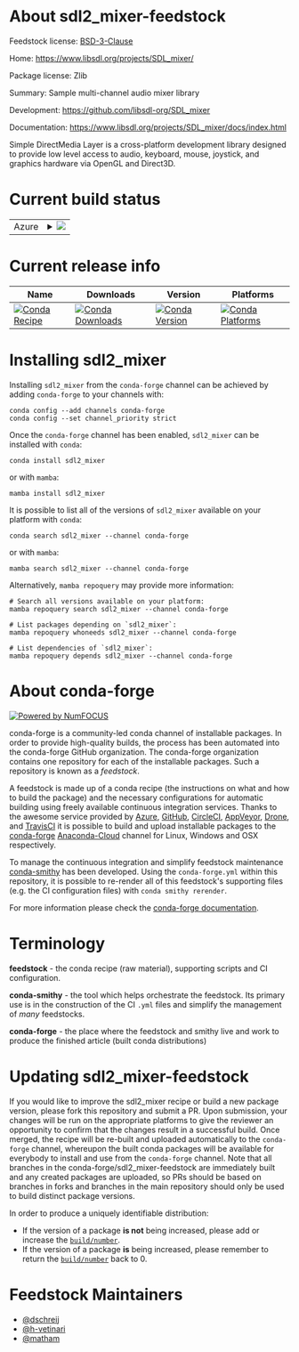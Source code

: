 About sdl2_mixer-feedstock
==========================

Feedstock license: [BSD-3-Clause](https://github.com/conda-forge/sdl2_mixer-feedstock/blob/main/LICENSE.txt)

Home: https://www.libsdl.org/projects/SDL_mixer/

Package license: Zlib

Summary: Sample multi-channel audio mixer library

Development: https://github.com/libsdl-org/SDL_mixer

Documentation: https://www.libsdl.org/projects/SDL_mixer/docs/index.html

Simple DirectMedia Layer is a cross-platform development library designed to
provide low level access to audio, keyboard, mouse, joystick, and graphics
hardware via OpenGL and Direct3D.


Current build status
====================


<table>
    
  <tr>
    <td>Azure</td>
    <td>
      <details>
        <summary>
          <a href="https://dev.azure.com/conda-forge/feedstock-builds/_build/latest?definitionId=5805&branchName=main">
            <img src="https://dev.azure.com/conda-forge/feedstock-builds/_apis/build/status/sdl2_mixer-feedstock?branchName=main">
          </a>
        </summary>
        <table>
          <thead><tr><th>Variant</th><th>Status</th></tr></thead>
          <tbody><tr>
              <td>linux_64</td>
              <td>
                <a href="https://dev.azure.com/conda-forge/feedstock-builds/_build/latest?definitionId=5805&branchName=main">
                  <img src="https://dev.azure.com/conda-forge/feedstock-builds/_apis/build/status/sdl2_mixer-feedstock?branchName=main&jobName=linux&configuration=linux%20linux_64_" alt="variant">
                </a>
              </td>
            </tr><tr>
              <td>linux_aarch64</td>
              <td>
                <a href="https://dev.azure.com/conda-forge/feedstock-builds/_build/latest?definitionId=5805&branchName=main">
                  <img src="https://dev.azure.com/conda-forge/feedstock-builds/_apis/build/status/sdl2_mixer-feedstock?branchName=main&jobName=linux&configuration=linux%20linux_aarch64_" alt="variant">
                </a>
              </td>
            </tr><tr>
              <td>linux_ppc64le</td>
              <td>
                <a href="https://dev.azure.com/conda-forge/feedstock-builds/_build/latest?definitionId=5805&branchName=main">
                  <img src="https://dev.azure.com/conda-forge/feedstock-builds/_apis/build/status/sdl2_mixer-feedstock?branchName=main&jobName=linux&configuration=linux%20linux_ppc64le_" alt="variant">
                </a>
              </td>
            </tr><tr>
              <td>osx_64</td>
              <td>
                <a href="https://dev.azure.com/conda-forge/feedstock-builds/_build/latest?definitionId=5805&branchName=main">
                  <img src="https://dev.azure.com/conda-forge/feedstock-builds/_apis/build/status/sdl2_mixer-feedstock?branchName=main&jobName=osx&configuration=osx%20osx_64_" alt="variant">
                </a>
              </td>
            </tr><tr>
              <td>osx_arm64</td>
              <td>
                <a href="https://dev.azure.com/conda-forge/feedstock-builds/_build/latest?definitionId=5805&branchName=main">
                  <img src="https://dev.azure.com/conda-forge/feedstock-builds/_apis/build/status/sdl2_mixer-feedstock?branchName=main&jobName=osx&configuration=osx%20osx_arm64_" alt="variant">
                </a>
              </td>
            </tr><tr>
              <td>win_64</td>
              <td>
                <a href="https://dev.azure.com/conda-forge/feedstock-builds/_build/latest?definitionId=5805&branchName=main">
                  <img src="https://dev.azure.com/conda-forge/feedstock-builds/_apis/build/status/sdl2_mixer-feedstock?branchName=main&jobName=win&configuration=win%20win_64_" alt="variant">
                </a>
              </td>
            </tr>
          </tbody>
        </table>
      </details>
    </td>
  </tr>
</table>

Current release info
====================

| Name | Downloads | Version | Platforms |
| --- | --- | --- | --- |
| [![Conda Recipe](https://img.shields.io/badge/recipe-sdl2_mixer-green.svg)](https://anaconda.org/conda-forge/sdl2_mixer) | [![Conda Downloads](https://img.shields.io/conda/dn/conda-forge/sdl2_mixer.svg)](https://anaconda.org/conda-forge/sdl2_mixer) | [![Conda Version](https://img.shields.io/conda/vn/conda-forge/sdl2_mixer.svg)](https://anaconda.org/conda-forge/sdl2_mixer) | [![Conda Platforms](https://img.shields.io/conda/pn/conda-forge/sdl2_mixer.svg)](https://anaconda.org/conda-forge/sdl2_mixer) |

Installing sdl2_mixer
=====================

Installing `sdl2_mixer` from the `conda-forge` channel can be achieved by adding `conda-forge` to your channels with:

```
conda config --add channels conda-forge
conda config --set channel_priority strict
```

Once the `conda-forge` channel has been enabled, `sdl2_mixer` can be installed with `conda`:

```
conda install sdl2_mixer
```

or with `mamba`:

```
mamba install sdl2_mixer
```

It is possible to list all of the versions of `sdl2_mixer` available on your platform with `conda`:

```
conda search sdl2_mixer --channel conda-forge
```

or with `mamba`:

```
mamba search sdl2_mixer --channel conda-forge
```

Alternatively, `mamba repoquery` may provide more information:

```
# Search all versions available on your platform:
mamba repoquery search sdl2_mixer --channel conda-forge

# List packages depending on `sdl2_mixer`:
mamba repoquery whoneeds sdl2_mixer --channel conda-forge

# List dependencies of `sdl2_mixer`:
mamba repoquery depends sdl2_mixer --channel conda-forge
```


About conda-forge
=================

[![Powered by
NumFOCUS](https://img.shields.io/badge/powered%20by-NumFOCUS-orange.svg?style=flat&colorA=E1523D&colorB=007D8A)](https://numfocus.org)

conda-forge is a community-led conda channel of installable packages.
In order to provide high-quality builds, the process has been automated into the
conda-forge GitHub organization. The conda-forge organization contains one repository
for each of the installable packages. Such a repository is known as a *feedstock*.

A feedstock is made up of a conda recipe (the instructions on what and how to build
the package) and the necessary configurations for automatic building using freely
available continuous integration services. Thanks to the awesome service provided by
[Azure](https://azure.microsoft.com/en-us/services/devops/), [GitHub](https://github.com/),
[CircleCI](https://circleci.com/), [AppVeyor](https://www.appveyor.com/),
[Drone](https://cloud.drone.io/welcome), and [TravisCI](https://travis-ci.com/)
it is possible to build and upload installable packages to the
[conda-forge](https://anaconda.org/conda-forge) [Anaconda-Cloud](https://anaconda.org/)
channel for Linux, Windows and OSX respectively.

To manage the continuous integration and simplify feedstock maintenance
[conda-smithy](https://github.com/conda-forge/conda-smithy) has been developed.
Using the ``conda-forge.yml`` within this repository, it is possible to re-render all of
this feedstock's supporting files (e.g. the CI configuration files) with ``conda smithy rerender``.

For more information please check the [conda-forge documentation](https://conda-forge.org/docs/).

Terminology
===========

**feedstock** - the conda recipe (raw material), supporting scripts and CI configuration.

**conda-smithy** - the tool which helps orchestrate the feedstock.
                   Its primary use is in the construction of the CI ``.yml`` files
                   and simplify the management of *many* feedstocks.

**conda-forge** - the place where the feedstock and smithy live and work to
                  produce the finished article (built conda distributions)


Updating sdl2_mixer-feedstock
=============================

If you would like to improve the sdl2_mixer recipe or build a new
package version, please fork this repository and submit a PR. Upon submission,
your changes will be run on the appropriate platforms to give the reviewer an
opportunity to confirm that the changes result in a successful build. Once
merged, the recipe will be re-built and uploaded automatically to the
`conda-forge` channel, whereupon the built conda packages will be available for
everybody to install and use from the `conda-forge` channel.
Note that all branches in the conda-forge/sdl2_mixer-feedstock are
immediately built and any created packages are uploaded, so PRs should be based
on branches in forks and branches in the main repository should only be used to
build distinct package versions.

In order to produce a uniquely identifiable distribution:
 * If the version of a package **is not** being increased, please add or increase
   the [``build/number``](https://docs.conda.io/projects/conda-build/en/latest/resources/define-metadata.html#build-number-and-string).
 * If the version of a package **is** being increased, please remember to return
   the [``build/number``](https://docs.conda.io/projects/conda-build/en/latest/resources/define-metadata.html#build-number-and-string)
   back to 0.

Feedstock Maintainers
=====================

* [@dschreij](https://github.com/dschreij/)
* [@h-vetinari](https://github.com/h-vetinari/)
* [@matham](https://github.com/matham/)


